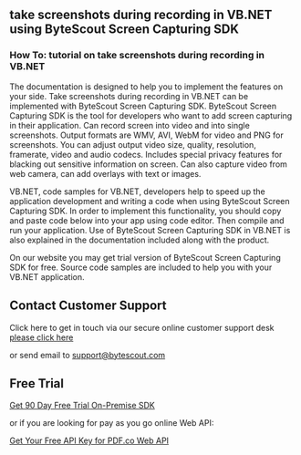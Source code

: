 ## take screenshots during recording in VB.NET using ByteScout Screen Capturing SDK

### How To: tutorial on take screenshots during recording in VB.NET

The documentation is designed to help you to implement the features on your side. Take screenshots during recording in VB.NET can be implemented with ByteScout Screen Capturing SDK. ByteScout Screen Capturing SDK is the tool for developers who want to add screen capturing in their application. Can record screen into video and into single screenshots. Output formats are WMV, AVI, WebM for video and PNG for screenshots. You can adjust output video size, quality, resolution, framerate, video and audio codecs. Includes special privacy features for blacking out sensitive information on screen. Can also capture video from web camera, can add overlays with text or images.

VB.NET, code samples for VB.NET, developers help to speed up the application development and writing a code when using ByteScout Screen Capturing SDK. In order to implement this functionality, you should copy and paste code below into your app using code editor. Then compile and run your application. Use of ByteScout Screen Capturing SDK in VB.NET is also explained in the documentation included along with the product.

On our website you may get trial version of ByteScout Screen Capturing SDK for free. Source code samples are included to help you with your VB.NET application.

## Contact Customer Support

Click here to get in touch via our secure online customer support desk [please click here](https://bytescout.zendesk.com/hc/en-us/requests/new?subject=ByteScout%20Screen%20Capturing%20SDK%20Question)

or send email to [support@bytescout.com](mailto:support@bytescout.com?subject=ByteScout%20Screen%20Capturing%20SDK%20Question) 

## Free Trial

[Get 90 Day Free Trial On-Premise SDK](https://bytescout.com/download/web-installer?utm_source=github-readme)

or if you are looking for pay as you go online Web API:

[Get Your Free API Key for PDF.co Web API](https://pdf.co/documentation/api?utm_source=github-readme)